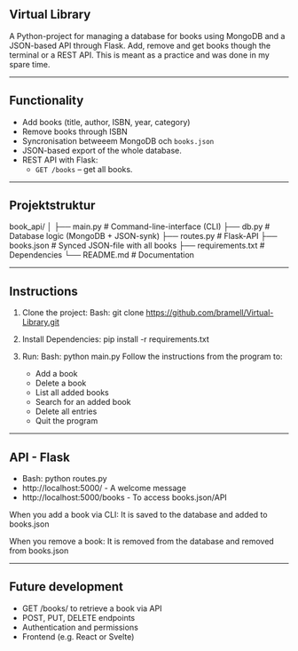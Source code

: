 ## Virtual Library

A Python-project for managing a database for books using MongoDB and a JSON-based API through Flask. 
Add, remove and get books though the terminal or a REST API.
This is meant as a practice and was done in my spare time.

---

## Functionality

- Add books (title, author, ISBN, year, category)
- Remove books through ISBN
- Syncronisation betweeem MongoDB och `books.json`
- JSON-based export of the whole database.
- REST API with Flask:
  - `GET /books` – get all books.

---

## Projektstruktur

book_api/
│
├── main.py # Command-line-interface (CLI)
├── db.py # Database logic (MongoDB + JSON-synk)
├── routes.py # Flask-API
├── books.json # Synced JSON-file with all books
├── requirements.txt # Dependencies
└── README.md # Documentation

---

## Instructions

1. Clone the project:
   Bash: git clone https://github.com/bramell/Virtual-Library.git

2. Install Dependencies:
   pip install -r requirements.txt

3. Run:
   Bash: python main.py
   Follow the instructions from the program to:
   - Add a book
   - Delete a book
   - List all added books
   - Search for an added book
   - Delete all entries
   - Quit the program

---

## API - Flask

- Bash: python routes.py
- http://localhost:5000/ - A welcome message
- http://localhost:5000/books - To access books.json/API


When you add a book via CLI:
It is saved to the database and added to books.json

When you remove a book:
It is removed from the database and removed from books.json

---

## Future development

- GET /books/<isbn> to retrieve a book via API
- POST, PUT, DELETE endpoints
- Authentication and permissions
- Frontend (e.g. React or Svelte)